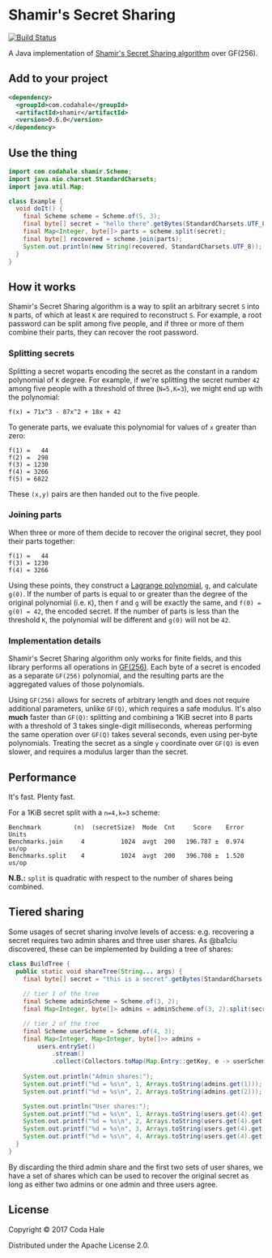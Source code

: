 # Shamir's Secret Sharing

[![Build Status](https://secure.travis-ci.org/codahale/shamir.svg)](http://travis-ci.org/codahale/shamir)

A Java implementation of [Shamir's Secret Sharing
algorithm](http://en.wikipedia.org/wiki/Shamir's_Secret_Sharing) over GF(256).

## Add to your project

```xml
<dependency>
  <groupId>com.codahale</groupId>
  <artifactId>shamir</artifactId>
  <version>0.6.0</version>
</dependency>
```

## Use the thing

```java
import com.codahale.shamir.Scheme;
import java.nio.charset.StandardCharsets;
import java.util.Map;

class Example {
  void doIt() {
    final Scheme scheme = Scheme.of(5, 3);
    final byte[] secret = "hello there".getBytes(StandardCharsets.UTF_8);
    final Map<Integer, byte[]> parts = scheme.split(secret);
    final byte[] recovered = scheme.join(parts);
    System.out.println(new String(recovered, StandardCharsets.UTF_8));
  } 
}
```

## How it works

Shamir's Secret Sharing algorithm is a way to split an arbitrary secret `S` into `N` parts, of which
at least `K` are required to reconstruct `S`. For example, a root password can be split among five
people, and if three or more of them combine their parts, they can recover the root password.

### Splitting secrets

Splitting a secret woparts encoding the secret as the constant in a random polynomial of `K`
degree. For example, if we're splitting the secret number `42` among five people with a threshold of
three (`N=5,K=3`), we might end up with the polynomial:

```
f(x) = 71x^3 - 87x^2 + 18x + 42
```

To generate parts, we evaluate this polynomial for values of `x` greater than zero:

```
f(1) =   44
f(2) =  298
f(3) = 1230
f(4) = 3266
f(5) = 6822
```

These `(x,y)` pairs are then handed out to the five people. 

### Joining parts 

When three or more of them decide to recover the original secret, they pool their parts together:

```
f(1) =   44
f(3) = 1230
f(4) = 3266
```

Using these points, they construct a [Lagrange
polynomial](https://en.wikipedia.org/wiki/Lagrange_polynomial), `g`, and calculate `g(0)`. If the
number of parts is equal to or greater than the degree of the original polynomial (i.e. `K`), then
`f` and `g` will be exactly the same, and `f(0) = g(0) = 42`, the encoded secret. If the number of
parts is less than the threshold `K`, the polynomial will be different and `g(0)` will not be `42`.

### Implementation details

Shamir's Secret Sharing algorithm only works for finite fields, and this library performs all
operations in [GF(256)](http://www.cs.utsa.edu/~wagner/laws/FFM.html). Each byte of a secret is
encoded as a separate `GF(256)` polynomial, and the resulting parts are the aggregated values of
those polynomials.

Using `GF(256)` allows for secrets of arbitrary length and does not require additional parameters,
unlike `GF(Q)`, which requires a safe modulus. It's also **much** faster than `GF(Q)`: splitting and
combining a 1KiB secret into 8 parts with a threshold of 3 takes single-digit milliseconds, whereas
performing the same operation over `GF(Q)` takes several seconds, even using per-byte polynomials.
Treating the secret as a single `y` coordinate over `GF(Q)` is even slower, and requires a modulus
larger than the secret.

## Performance

It's fast. Plenty fast.

For a 1KiB secret split with a `n=4,k=3` scheme:

```
Benchmark         (n)  (secretSize)  Mode  Cnt     Score    Error  Units
Benchmarks.join     4          1024  avgt  200   196.787 ±  0.974  us/op
Benchmarks.split    4          1024  avgt  200   396.708 ±  1.520  us/op
```

**N.B.:** `split` is quadratic with respect to the number of shares being combined.

## Tiered sharing

Some usages of secret sharing involve levels of access: e.g. recovering a secret requires two admin
shares and three user shares. As @ba1ciu discovered, these can be implemented by building a tree of
shares:

```java
class BuildTree {
  public static void shareTree(String... args) {
    final byte[] secret = "this is a secret".getBytes(StandardCharsets.UTF_8);
    
    // tier 1 of the tree
    final Scheme adminScheme = Scheme.of(3, 2);
    final Map<Integer, byte[]> admins = adminScheme.of(3, 2).split(secret);

    // tier 2 of the tree
    final Scheme userScheme = Scheme.of(4, 3);
    final Map<Integer, Map<Integer, byte[]>> admins =
        users.entrySet()
            .stream()
            .collect(Collectors.toMap(Map.Entry::getKey, e -> userScheme.split(e.getValue())));
    
    System.out.println("Admin shares:");
    System.out.printf("%d = %s\n", 1, Arrays.toString(admins.get(1)));
    System.out.printf("%d = %s\n", 2, Arrays.toString(admins.get(2)));

    System.out.println("User shares:");
    System.out.printf("%d = %s\n", 1, Arrays.toString(users.get(4).get(1)));
    System.out.printf("%d = %s\n", 2, Arrays.toString(users.get(4).get(2)));
    System.out.printf("%d = %s\n", 3, Arrays.toString(users.get(4).get(3)));
    System.out.printf("%d = %s\n", 4, Arrays.toString(users.get(4).get(4)));
  }
}
```

By discarding the third admin share and the first two sets of user shares, we have a set of shares
which can be used to recover the original secret as long as either two admins or one admin and three
users agree.

## License

Copyright © 2017 Coda Hale

Distributed under the Apache License 2.0.

